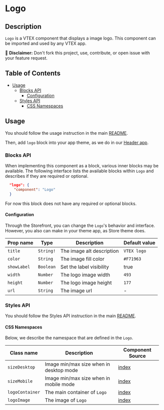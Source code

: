 # Logo

## Description

`Logo` is a VTEX component that displays a image logo.
This component can be imported and used by any VTEX app.

:loudspeaker: **Disclaimer:** Don't fork this project, use, contribute, or open issue with your feature request.

## Table of Contents
- [Usage](#usage)
  - [Blocks API](#blocks-api)
    - [Configuration](#configuration)
  - [Styles API](#styles-api)
    - [CSS Namespaces](#css-namespaces)

## Usage

You should follow the usage instruction in the main [README](/README.md#usage).

Then, add `logo` block into your app theme, as we do in our [Header app](https://github.com/vtex-apps/store-header/blob/master/store/blocks.json). 

### Blocks API

When implementing this component as a block, various inner blocks may be available. The following interface lists the available blocks within `Logo` and describes if they are required or optional.

```json
  "logo": {
    "component": "Logo"
  }
```

For now this block does not have any required or optional blocks.

#### Configuration

Through the Storefront, you can change the `Logo`'s behavior and interface. However, you also can make in your theme app, as Store theme does.

| Prop name | Type | Description | Default value |
| --------- | ---- | ----------- | ------------- |
| `title` | `String!` | The image alt description | `VTEX logo` |
| `color` | `String` | The image fill color | `#F71963` |
| `showLabel` | `Boolean` | Set the label visibility  | true |
| `width` | `Number` | The logo image width | `493` |
| `height` | `Number` | The logo image height | `177` |
| `url` | `String` | The image url | - |

### Styles API
You should follow the Styles API instruction in the main [README](/README.md#styles-api).

#### CSS Namespaces
Below, we describe the namespace that are defined in the `Logo`.

| Class name | Description | Component Source |
| ---------- | ----------- | ---------------- |
| `sizeDesktop` | Image min/max size when in desktop mode | [index](/react/components/Logo/index.js) |
| `sizeMobile` | Image min/max size when in mobile mode | [index](/react/components/Logo/index.js) |
| `logoContainer` | The main container of `Logo` | [index](/react/components/Logo/index.js) | 
| `logoImage` | The image of `Logo` | [index](/react/components/Logo/index.js) | 